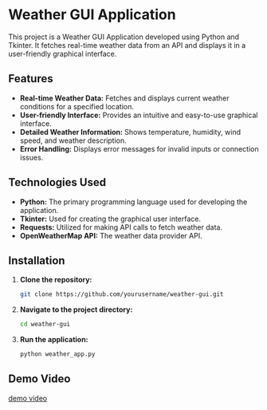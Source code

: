 # Weather GUI Application

This project is a Weather GUI Application developed using Python and Tkinter. It fetches real-time weather data from an API and displays it in a user-friendly graphical interface.

## Features

- **Real-time Weather Data:** Fetches and displays current weather conditions for a specified location.
- **User-friendly Interface:** Provides an intuitive and easy-to-use graphical interface.
- **Detailed Weather Information:** Shows temperature, humidity, wind speed, and weather description.
- **Error Handling:** Displays error messages for invalid inputs or connection issues.

## Technologies Used

- **Python:** The primary programming language used for developing the application.
- **Tkinter:** Used for creating the graphical user interface.
- **Requests:** Utilized for making API calls to fetch weather data.
- **OpenWeatherMap API:** The weather data provider API.

## Installation

1. **Clone the repository:**
   ```bash
   git clone https://github.com/yourusername/weather-gui.git
1. **Navigate to the project directory:**
   ```bash
   cd weather-gui
2. **Run the application:**
   ```bash
   python weather_app.py

## Demo Video
[demo video]()
